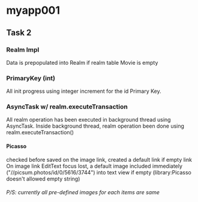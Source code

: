 # myapp001
## Task 2

### Realm Impl
Data is prepopulated into Realm if realm table Movie is empty

### PrimaryKey (int)
All init progress using integer increment for the id Primary Key.

### AsyncTask w/ realm.executeTransaction
All realm operation has been executed in background thread using AsyncTask.
Inside background thread, realm operation been done using realm.executeTransaction()

#### Picasso
checked before saved on the image link, created a default link if empty link
On image link EditText focus lost, a default image included immediately ("//picsum.photos/id/0/5616/3744") into text view if empty (library:Picasso doesn't allowed empty string)


###### P/S: currently all pre-defined images for each items are same
